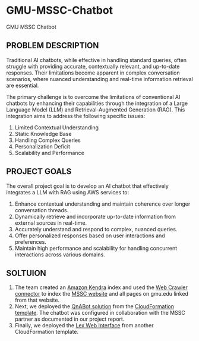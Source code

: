 # GMU-MSSC-Chatbot
GMU MSSC Chatbot

## PROBLEM DESCRIPTION
Traditional AI chatbots, while effective in handling standard queries, often struggle with providing accurate, contextually relevant, and up-to-date responses. Their limitations become apparent in complex conversation scenarios, where nuanced understanding and real-time information retrieval are essential.

The primary challenge is to overcome the limitations of conventional AI chatbots by enhancing their capabilities through the integration of a Large Language Model (LLM) and Retrieval-Augmented Generation (RAG). This integration aims to address the following specific issues:

1. Limited Contextual Understanding
1. Static Knowledge Base
1. Handling Complex Queries
1. Personalization Deficit
1. Scalability and Performance

## PROJECT GOALS
The overall project goal is to develop an AI chatbot that effectively integrates a LLM with RAG using AWS services to:

1. Enhance contextual understanding and maintain coherence over longer conversation threads.
1. Dynamically retrieve and incorporate up-to-date information from external sources in real-time.
1. Accurately understand and respond to complex, nuanced queries.
1. Offer personalized responses based on user interactions and preferences.
1. Maintain high performance and scalability for handling concurrent interactions across various domains.

## SOLTUION

1. The team created an [Amazon Kendra](https://aws.amazon.com/kendra/) index and used the [Web Crawler connector](https://docs.aws.amazon.com/kendra/latest/dg/data-source-v2-web-crawler.html) to index the [MSSC website](https://mssc.gmu.edu/) and all pages on gmu.edu linked from that website.
2. Next, we deployed the [QnABot solution](https://docs.aws.amazon.com/solutions/latest/qnabot-on-aws/solution-overview.html) from the [CloudFormation template](https://docs.aws.amazon.com/solutions/latest/qnabot-on-aws/step-1-launch-the-stack.html).  The chatbot was configured in collaboration with the MSSC partner as documented in our project report.
3. Finally, we deployed the [Lex Web Interface](https://github.com/aws-samples/aws-lex-web-ui) from another CloudFormation template.
